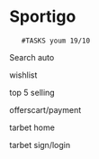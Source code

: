 # Sportigo
       #TASKS youm 19/10
Search auto

wishlist

top 5 selling

offerscart/payment

tarbet home

tarbet sign/login
